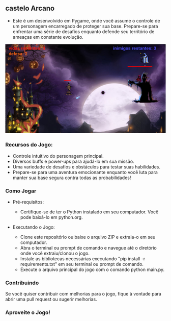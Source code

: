 ## castelo Arcano

- Este é um desenvolvido em Pygame, onde você assume o controle de um personagem encarregado de proteger sua base. Prepare-se para enfrentar uma série de desafios enquanto defende seu território de ameaças em constante evolução.

![Texto Alternativo](dados/imagens/img1.png)

### Recursos do Jogo:

- Controle intuitivo do personagem principal.
- Diversos buffs e power-ups para ajudá-lo em sua missão.
- Uma variedade de desafios e obstáculos para testar suas habilidades.
- Prepare-se para uma aventura emocionante enquanto você luta para manter sua base segura contra todas as probabilidades!

### Como Jogar

- Pré-requisitos:
  - Certifique-se de ter o Python instalado em seu computador. Você pode baixá-lo em python.org.
    
- Executando o Jogo:
  - Clone este repositório ou baixe o arquivo ZIP e extraia-o em seu computador.
  - Abra o terminal ou prompt de comando e navegue até o diretório onde você extraiu/clonou o jogo.
  - Instale as bibliotecas necessárias executando "pip install -r requirements.txt" em seu terminal ou prompt de comando.
  - Execute o arquivo principal do jogo com o comando python main.py.

### Contribuindo

Se você quiser contribuir com melhorias para o jogo, fique à vontade para abrir uma pull request ou sugerir melhorias.

### Aproveite o Jogo!
